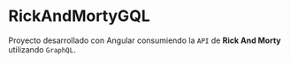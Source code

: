 # RickAndMortyGQL

Proyecto desarrollado con Angular consumiendo la `API` de **Rick And Morty** utilizando `GraphQL`.



